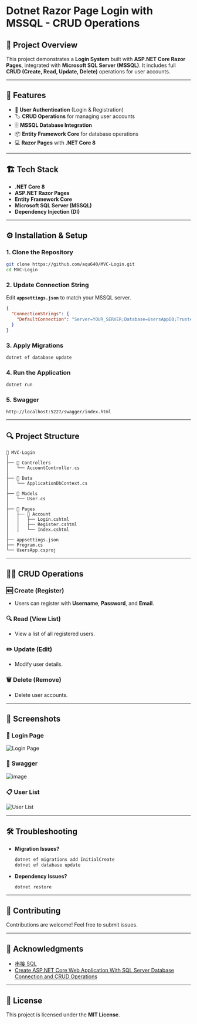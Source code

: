 # Dotnet Razor Page Login with MSSQL - CRUD Operations

## 📜 Project Overview
This project demonstrates a **Login System** built with **ASP.NET Core Razor Pages**, integrated with **Microsoft SQL Server (MSSQL)**. It includes full **CRUD (Create, Read, Update, Delete)** operations for user accounts.

---

## 🚀 Features
- 🔑 **User Authentication** (Login & Registration)
- 🏷️ **CRUD Operations** for managing user accounts
- 🗄️ **MSSQL Database Integration**
- 📦 **Entity Framework Core** for database operations
- 💻 **Razor Pages** with **.NET Core 8**

---

## 🏗️ Tech Stack
- **.NET Core 8**
- **ASP.NET Razor Pages**
- **Entity Framework Core**
- **Microsoft SQL Server (MSSQL)**
- **Dependency Injection (DI)**

---

## ⚙️ Installation & Setup

### 1. Clone the Repository
```bash
git clone https://github.com/aqu640/MVC-Login.git
cd MVC-Login
```

### 2. Update Connection String
Edit **`appsettings.json`** to match your MSSQL server.

```json
{
  "ConnectionStrings": {
    "DefaultConnection": "Server=YOUR_SERVER;Database=UsersAppDB;Trusted_Connection=True;"
  }
}
```

### 3. Apply Migrations
```bash
dotnet ef database update
```

### 4. Run the Application
```bash
dotnet run
```
### 5. Swagger
```URL
http://localhost:5227/swagger/index.html
```
---

## 🔍 Project Structure
```
📁 MVC-Login
│
├── 📂 Controllers
│   └── AccountController.cs
│
├── 📂 Data
│   └── ApplicationDbContext.cs
│
├── 📂 Models
│   └── User.cs
│
├── 📂 Pages
│   ├── 📁 Account
│   │   ├── Login.cshtml
│   │   ├── Register.cshtml
│   │   └── Index.cshtml
│
├── appsettings.json
├── Program.cs
└── UsersApp.csproj
```

---

## 🏃‍♂️ CRUD Operations

### 🆕 **Create (Register)**
- Users can register with **Username**, **Password**, and **Email**.

### 🔍 **Read (View List)**
- View a list of all registered users.

### ✏️ **Update (Edit)**
- Modify user details.

### 🗑️ **Delete (Remove)**
- Delete user accounts.

---

## 📸 Screenshots

### 🔑 **Login Page**
![Login Page](https://via.placeholder.com/800x400)

### 🏡 **Swagger**
![image](https://github.com/user-attachments/assets/b2d2a7c9-4be5-42dd-8389-45bca56ebedc)

### 📋 **User List**
![User List](https://via.placeholder.com/800x400)

---

## 🛠️ Troubleshooting
- **Migration Issues?**
  ```bash
  dotnet ef migrations add InitialCreate
  dotnet ef database update
  ```

- **Dependency Issues?**
  ```bash
  dotnet restore
  ```

---

## 🤝 Contributing
Contributions are welcome! Feel free to submit issues.

---

## 🏅 Acknowledgments
- [串接 SQL](https://www.youtube.com/watch?v=AvNVxRIMvco)
- [Create ASP.NET Core Web Application With SQL Server Database Connection and CRUD Operations](https://www.youtube.com/watch?v=T-e554Zt3n4)

---

## 📜 License
This project is licensed under the **MIT License**.
